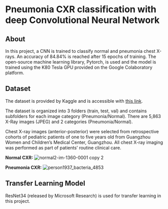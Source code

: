 # Pneumonia CXR classification with deep Convolutional Neural Network
## About
In this project, a CNN is trained to classify normal and pneumonia chest X-rays. An accuracy of 84.84% is reached after 15 epochs of training. The open-source machine learning library, Pytorch, is used and the model is trained using the K80 Tesla GPU provided on the Google Colaboratory platform.

## Dataset
The dataset is provided by Kaggle and is accessible with [this link](https://www.kaggle.com/paultimothymooney/chest-xray-pneumonia).

The dataset is organized into 3 folders (train, test, val) and contains subfolders for each image category (Pneumonia/Normal). There are 5,863 X-Ray images (JPEG) and 2 categories (Pneumonia/Normal).

Chest X-ray images (anterior-posterior) were selected from retrospective cohorts of pediatric patients of one to five years old from Guangzhou Women and Children’s Medical Center, Guangzhou. All chest X-ray imaging was performed as part of patients’ routine clinical care.

**Normal CXR:**
![normal2-im-1360-0001 copy 2](https://user-images.githubusercontent.com/44185972/50142754-d375f480-02e5-11e9-87a6-087e83c79f24.jpeg)

**Pneumonia CXR:**
![person1937_bacteria_4853](https://user-images.githubusercontent.com/44185972/50142898-294a9c80-02e6-11e9-99c6-d59b891d5b22.jpeg)






## Transfer Learning Model
ResNet34 (released by Microsoft Research) is used for transfer learning in this project. 
